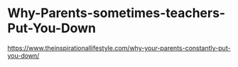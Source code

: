 # Why-Parents-sometimes-teachers-Put-You-Down
https://www.theinspirationallifestyle.com/why-your-parents-constantly-put-you-down/
